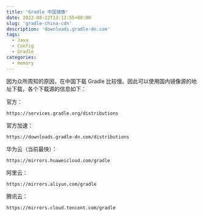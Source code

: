 ```yaml
---
title: 'Gradle 中国镜像'
date: 2022-08-22T13:12:55+08:00
slug: 'gradle-china-cdn'
description: 'downloads.gradle-dn.com'
tags:
  - Java
  - Config
  - Gradle
categories:
  - memory
---
```


因为众所周知的原因，在中国下载 Gradle 比较慢。因此可以使用国内镜像源的地址下载，各个下载源的信息如下：

官方：

```
https://services.gradle.org/distributions
```

官方加速：

```
https://downloads.gradle-dn.com/distributions
```

华为云（当前最快）：

```
https://mirrors.huaweicloud.com/gradle
```

阿里云：

```
https://mirrors.aliyun.com/gradle
```

腾讯云：

```
https://mirrors.cloud.tencent.com/gradle
```
